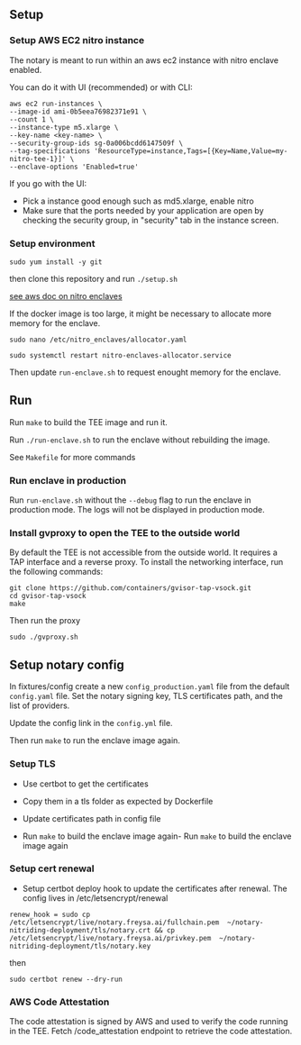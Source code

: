 ## Setup

### Setup AWS EC2 nitro instance
The notary is meant to run within an aws ec2 instance with nitro enclave enabled.

You can do it with UI (recommended) or with CLI:

``` shell
aws ec2 run-instances \
--image-id ami-0b5eea76982371e91 \
--count 1 \
--instance-type m5.xlarge \
--key-name <key-name> \
--security-group-ids sg-0a006bcdd6147509f \
--tag-specifications 'ResourceType=instance,Tags=[{Key=Name,Value=my-nitro-tee-1}]' \
--enclave-options 'Enabled=true'
```

If you go with the UI:
- Pick a instance good enough such as md5.xlarge, enable nitro 
- Make sure that the ports needed by your application are open by checking the security group, in "security" tab in the instance screen.

### Setup environment

```
sudo yum install -y git
```

then clone this repository and run `./setup.sh`

[see aws doc on nitro enclaves](https://docs.aws.amazon.com/enclaves/latest/user/nitro-enclave-cli-install.html)

If the docker image is too large, it might be necessary to allocate more memory for the enclave.

``` shell
sudo nano /etc/nitro_enclaves/allocator.yaml

sudo systemctl restart nitro-enclaves-allocator.service

```
Then update `run-enclave.sh` to request enought memory for the enclave.

## Run

Run `make` to build the TEE image and run it.

Run `./run-enclave.sh` to run the enclave without rebuilding the image.

See `Makefile` for more commands


### Run enclave in production

Run `run-enclave.sh` without the `--debug` flag to run the enclave in production mode.
The logs will not be displayed in production mode.

### Install gvproxy to open the TEE to the outside world

By default the TEE is not accessible from the outside world. 
It requires a TAP interface and a reverse proxy.
To install the networking interface, run the following commands:

```
git clone https://github.com/containers/gvisor-tap-vsock.git
cd gvisor-tap-vsock
make
```

Then run the proxy

```
sudo ./gvproxy.sh
```

## Setup notary config

In fixtures/config create a new `config_production.yaml` file from the default `config.yaml` file.
Set the notary signing key, TLS certificates path, and the list of providers.

Update the config link in the `config.yml` file.

Then run `make` to run the enclave image again.

### Setup TLS

- Use certbot to get the certificates
- Copy them in a tls folder as expected by Dockerfile
- Update certificates path in config file 

- Run `make` to build the enclave image again- Run `make` to build the enclave image again

### Setup cert renewal
- Setup certbot deploy hook to update the certificates after renewal.
The config lives in /etc/letsencrypt/renewal

```
renew_hook = sudo cp /etc/letsencrypt/live/notary.freysa.ai/fullchain.pem  ~/notary-nitriding-deployment/tls/notary.crt && cp /etc/letsencrypt/live/notary.freysa.ai/privkey.pem  ~/notary-nitriding-deployment/tls/notary.key
```
then 
```
sudo certbot renew --dry-run
```

### AWS Code Attestation

The code attestation is signed by AWS and used to verify the code running in the TEE.
Fetch /code_attestation endpoint to retrieve the code attestation.